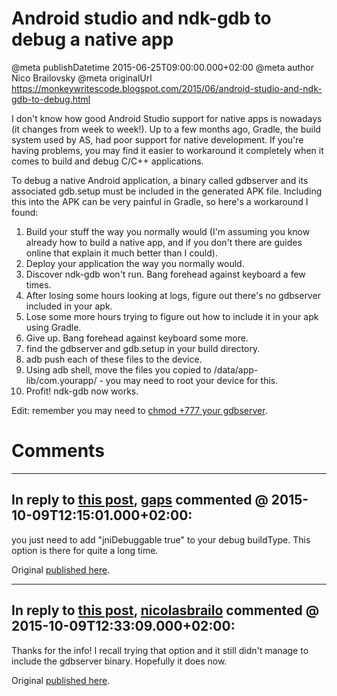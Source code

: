 # Android studio and ndk-gdb to debug a native app

@meta publishDatetime 2015-06-25T09:00:00.000+02:00
@meta author Nico Brailovsky
@meta originalUrl https://monkeywritescode.blogspot.com/2015/06/android-studio-and-ndk-gdb-to-debug.html

I don't know how good Android Studio support for native apps is nowadays (it changes from week to week!). Up to a few months ago, Gradle, the build system used by AS, had poor support for native development. If you're having problems, you may find it easier to workaround it completely when it comes to build and debug C/C++ applications.

To debug a native Android application, a binary called gdbserver and its associated gdb.setup must be included in the generated APK file. Including this into the APK can be very painful in Gradle, so here's a workaround I found:

1. Build your stuff the way you normally would (I'm assuming you know already how to build a native app, and if you don't there are guides online that explain it much better than I could).
2. Deploy your application the way you normally would.
3. Discover ndk-gdb won't run. Bang forehead against keyboard a few times.
4. After losing some hours looking at logs, figure out there's no gdbserver included in your apk.
5. Lose some more hours trying to figure out how to include it in your apk using Gradle.
6. Give up. Bang forehead against keyboard some more.
7. find the gdbserver and gdb.setup in your build directory.
8. adb push each of these files to the device.
9. Using adb shell, move the files you copied to /data/app-lib/com.yourapp/ - you may need to root your device for this.
10. Profit! ndk-gdb now works.

Edit: remember you may need to [chmod +777 your gdbserver](md_blog/2015/0616_ndkgdblifetipuseverbose.md).


# Comments

---
## In reply to [this post](), [gaps]() commented @ 2015-10-09T12:15:01.000+02:00:

you just need to add "jniDebuggable true" to your debug buildType.
This option is there for quite a long time.

Original [published here](md_blog/2015/0625_Androidstudioandndkgdbtodebuganativeapp.md).

---
## In reply to [this post](), [nicolasbrailo](/md_blog) commented @ 2015-10-09T12:33:09.000+02:00:

Thanks for the info! I recall trying that option and it still didn't manage to include the gdbserver binary. Hopefully it does now.

Original [published here](md_blog/2015/0625_Androidstudioandndkgdbtodebuganativeapp.md).
